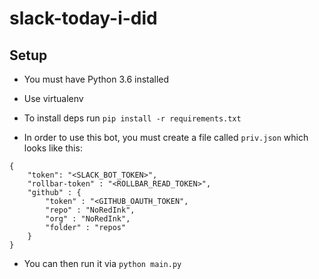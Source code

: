 # slack-today-i-did

## Setup

- You must have Python 3.6 installed
- Use virtualenv
- To install deps run `pip install -r requirements.txt`

- In order to use this bot, you must create a file called `priv.json` which looks like this:
```
{
    "token": "<SLACK_BOT_TOKEN>",
    "rollbar-token" : "<ROLLBAR_READ_TOKEN>",
    "github" : {
        "token" : "<GITHUB_OAUTH_TOKEN",
        "repo" : "NoRedInk",
        "org" : "NoRedInk",
        "folder" : "repos"
    }
}

```

- You can then run it via `python main.py`


